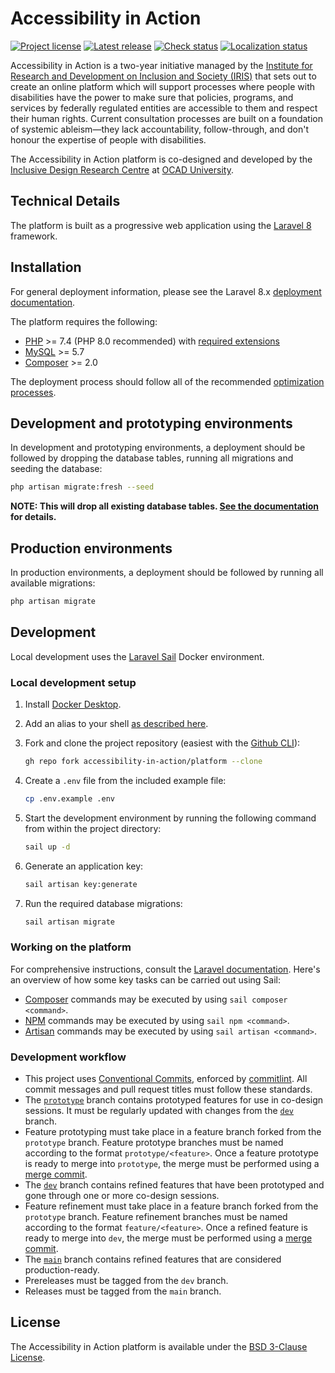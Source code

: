 # Accessibility in Action

[![Project license](https://badgen.net/github/license/accessibility-in-action/platform)](https://github.com/accessibility-in-action/platform/releases/latest)
[![Latest release](https://badgen.net/github/release/accessibility-in-action/platform)](https://github.com/accessibility-in-action/platform/releases/latest)
[![Check status](https://badgen.net/github/checks/accessibility-in-action/platform/dev)](https://github.com/accessibility-in-action/platform/releases/latest)
[![Localization status](https://badges.crowdin.net/accessibility-in-action/localized.svg)](https://crowdin.com/project/accessibility-in-action)

Accessibility in Action is a two-year initiative managed by the
[Institute for Research and Development on Inclusion and Society (IRIS)](https://irisinstitute.ca/) that sets out to
create an online platform which will support processes where people with disabilities have the power to make sure that policies,
programs, and services by federally regulated entities are accessible to them and respect their human rights. Current
consultation processes are built on a foundation of systemic ableism—they lack accountability, follow-through, and don't
honour the expertise of people with disabilities.

The Accessibility in Action platform is co-designed and developed by the [Inclusive Design Research Centre](https://idrc.ocadu.ca/)
at [OCAD University](https://ocadu.ca).

## Technical Details

The platform is built as a progressive web application using the [Laravel 8](https://laravel.com/docs/8.x) framework.

## Installation

For general deployment information, please see the Laravel 8.x [deployment documentation](https://laravel.com/docs/8.x/deployment).

The platform requires the following:

- [PHP](https://www.php.net/supported-versions.php) >= 7.4 (PHP 8.0 recommended) with [required extensions](https://laravel.com/docs/8.x/deployment#server-requirements)
- [MySQL](https://dev.mysql.com/downloads/) >= 5.7
- [Composer](https://getcomposer.org) >= 2.0

The deployment process should follow all of the recommended [optimization processes](https://laravel.com/docs/8.x/deployment#optimization).

## Development and prototyping environments

In development and prototyping environments, a deployment should be followed by dropping the database tables, running all
migrations and seeding the database:

```bash
php artisan migrate:fresh --seed
```

**NOTE: This will drop all existing database tables. [See the documentation](https://laravel.com/docs/8.x/migrations#drop-all-tables-migrate)
for details.**

## Production environments

In production environments, a deployment should be followed by running all available migrations:

```bash
php artisan migrate
```

## Development

Local development uses the [Laravel Sail](https://laravel.com/docs/8.x/sail) Docker environment.

### Local development setup

1. Install [Docker Desktop](https://www.docker.com/products/docker-desktop).
2. Add an alias to your shell [as described here](https://laravel.com/docs/8.x/sail#configuring-a-bash-alias).
3. Fork and clone the project repository (easiest with the [Github CLI](https://cli.github.com/)):

   ```bash
   gh repo fork accessibility-in-action/platform --clone
   ```

4. Create a `.env` file from the included example file:

   ```bash
   cp .env.example .env
   ```

5. Start the development environment by running the following command from within the project directory:

   ```bash
   sail up -d
   ```

6. Generate an application key:

   ```bash
   sail artisan key:generate
   ```

7. Run the required database migrations:

    ```bash
   sail artisan migrate
   ```

### Working on the platform

For comprehensive instructions, consult the [Laravel documentation](https://laravel.com/docs/8.x). Here's an overview
of how some key tasks can be carried out using Sail:

- [Composer](https://getcomposer.org) commands may be executed by using `sail composer <command>`.
- [NPM](https://docs.npmjs.com/cli/v7) commands may be executed by using `sail npm <command>`.
- [Artisan](https://laravel.com/docs/8.x/artisan) commands may be executed by using `sail artisan <command>`.

### Development workflow

- This project uses [Conventional Commits](https://www.conventionalcommits.org/en/v1.0.0/), enforced by [commitlint](https://commitlint.js.org/).
All commit messages and pull request titles must follow these standards.
- The [`prototype`](https://github.com/accessibility-in-action/platform/tree/prototype) branch contains
  prototyped features for use in co-design sessions. It must be regularly updated with changes from the [`dev`](https://github.com/accessibility-in-action/platform/tree/dev)
  branch.
- Feature prototyping must take place in a feature branch forked from the `prototype` branch. Feature prototype branches
  must be named according to the format `prototype/<feature>`. Once a feature prototype is ready to merge into
  `prototype`, the merge must be performed using a [merge commit](https://docs.github.com/en/github/collaborating-with-issues-and-pull-requests/about-pull-request-merges).
- The [`dev`](https://github.com/accessibility-in-action/platform/tree/dev) branch contains refined features
  that have been prototyped and gone through one or more co-design sessions.
- Feature refinement must take place in a feature branch forked from the `prototype` branch. Feature refinement branches
  must be named according to the format `feature/<feature>`. Once a refined feature is ready to merge into `dev`, the
  merge must be performed using a [merge commit](https://docs.github.com/en/github/collaborating-with-issues-and-pull-requests/about-pull-request-merges).
- The [`main`](https://github.com/accessibility-in-action/platform/tree/main) branch contains refined features that
  are considered production-ready.
- Prereleases must be tagged from the `dev` branch.
- Releases must be tagged from the `main` branch.

## License

The Accessibility in Action platform is available under the [BSD 3-Clause License](https://github.com/accessibility-in-action/platform/blob/main/LICENSE.md).

